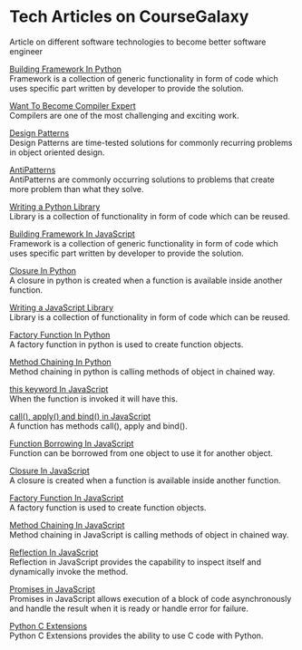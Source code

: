 # Tech Articles on CourseGalaxy
Article on different software technologies to become better software engineer

[Building Framework In Python](http://coursegalaxy.com/python/framework.html)\
Framework is a collection of generic functionality in form of code which uses specific part written by developer to provide the solution.

[Want To Become Compiler Expert](http://coursegalaxy.com/compilers/learn-design.html)\
Compilers are one of the most challenging and exciting work.

[Design Patterns](http://coursegalaxy.com/design-patterns.html)\
Design Patterns are time-tested solutions for commonly recurring problems in object oriented design.

[AntiPatterns](http://coursegalaxy.com/antipatterns.html)\
AntiPatterns are commonly occurring solutions to problems that create more problem than what they solve.

[Writing a Python Library](http://coursegalaxy.com/python/writing-library.html)\
Library is a collection of functionality in form of code which can be reused.

[Building Framework In JavaScript](http://coursegalaxy.com/javascript/building-framework.html)\
Framework is a collection of generic functionality in form of code which uses specific part written by developer to provide the solution.

[Closure In Python](http://coursegalaxy.com/python/closure.html)\
A closure in python is created when a function is available inside another function.

[Writing a JavaScript Library](http://coursegalaxy.com/javascript/writing-library.html)\
Library is a collection of functionality in form of code which can be reused.

[Factory Function In Python](http://coursegalaxy.com/python/factory-function.html)\
A factory function in python is used to create function objects.

[Method Chaining In Python](http://coursegalaxy.com/python/method-chaining.html)\
Method chaining in python is calling methods of object in chained way.

[this keyword In JavaScript](http://coursegalaxy.com/javascript/this-keyword.html)\
When the function is invoked it will have this.

[call(), apply() and bind() in JavaScript](http://coursegalaxy.com/javascript/call-apply-bind.html)\
A function has methods call(), apply and bind().

[Function Borrowing In JavaScript](http://coursegalaxy.com/javascript/function-borrowing.html)\
Function can be borrowed from one object to use it for another object.

[Closure In JavaScript](http://coursegalaxy.com/javascript/closure.html)\
A closure is created when a function is available inside another function.

[Factory Function In JavaScript](http://coursegalaxy.com/javascript/factory-function.html)\
A factory function is used to create function objects.

[Method Chaining In JavaScript](http://coursegalaxy.com/javascript/method-chaining.html)\
Method chaining in JavaScript is calling methods of object in chained way.

[Reflection In JavaScript](http://coursegalaxy.com/javascript/reflection.html)\
Reflection in JavaScript provides the capability to inspect itself and dynamically invoke the method.

[Promises in JavaScript](http://coursegalaxy.com/javascript/promises.html)\
Promises in JavaScript allows execution of a block of code asynchronously and handle the result when it is ready or handle error for failure.

[Python C Extensions](http://coursegalaxy.com/python/c-extensions.html)\
Python C Extensions provides the ability to use C code with Python.


